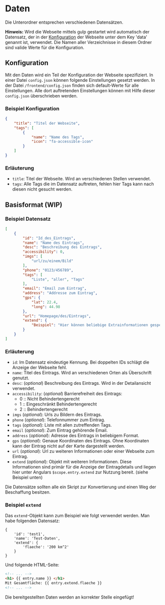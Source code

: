 # Daten

Die Unterordner entsprechen verschiedenen Datensätzen.

__Hinweis:__ Wird die Webseite mittels gulp gestartet wird automatisch der Datensatz, der in der [Konfiguration](/frontend/config.json) der Webseite unter dem Key 'data' genannt ist, verwendet. Die Namen aller Verzeichnisse in diesem Ordner sind valide Werte für die Konfiguration.

## Konfiguration

Mit den Daten wird ein Teil der Konfiguration der Webseite spezifiziert. In einer Datei `config.json` können folgende Einstellungen gesetzt werden. In der Datei `/frontend/config.json` finden sich default-Werte für alle Einstellungen. Alle dort auftretenden Einstellungen können mit Hilfe dieser `config.json` überschrieben werden.
### Beispiel Konfiguration
```json
{
    "title": "Titel der Webseite",
    "tags": [
        {
            "name": "Name des Tags",
            "icon": "fa-accessible-icon"
        }
    ]
}
```
### Erläuterung

- `title`: Titel der Webseite. Wird an verschiedenen Stellen verwendet.
- `tags`: Alle Tags die im Datensatz auftreten, fehlen hier Tags kann nach diesen nicht gesucht werden.

## Basisformat (WIP)

### Beispiel Datensatz
```json
[
    {
        "id": "Id_des_Eintrags",
        "name": "Name des Eintrags",
        "desc": "Beschreibung des Eintrags",
        "accessibility": 0,
        "imgs": [
            "url/zu/einem/Bild"
        ],
        "phone": "0123/456789",
        "tags": [
            "Liste", "aller", "Tags"
        ],
        "email": "Email zum Eintrag",
        "address": "Addresse zum Eintrag",
        "gps": {
            "lat": 22.4,
            "long": 44.98
        },
        "url": "Homepage/des/Eintrags",
        "extend": {
            "Beispiel": "Hier können beliebige Extrainformationen gespeichert werden"
        }
    }
]
```

### Erläuterung

- `id`: Im Datensatz eindeutige Kennung. Bei doppelten IDs schlägt die Anzeige der Webseite fehl.
- `name`: Titel des Eintrags. Wird an verschiedenen Orten als Überschrift genutzt.
- `desc`: (_optional_) Beschreibung des Eintrags. Wird in der Detailansicht verwendet.
- `accessibility`: (_optional_) Barrierefreiheit des Eintrags:
  - 0 :: Nicht Behindertengerecht
  - 1 :: Eingeschränkt Behindertengerecht
  - 2 :: Behindertengerecht
- `imgs` (_optional_): Urls zu Bildern des Eintrags.
- `phone` (_optional_): Telefonnummer zum Eintrag.
- `tags` (_optional_): Liste mit allen zutreffenden Tags.
- `email` (_optional_): Zum Eintrag gehörende Email.
- `address` (_optional_): Adresse des Eintrags in beliebigem Format.
- `gps` (_optional_): Genaue Koordinaten des Eintrags.
  Ohne Koordinaten kann der Eintrag nicht auf der Karte dargestellt werden.
- `url` (_optional_): Url zu weiteren Informationen oder einer Webseite zum Eintrag.
- `extend` (_optional_): Objekt mit weiteren Informationen. Diese Informationen sind primär für die Anzeige der Eintragdetails und liegen hier unter Angulars `$scope.entry.extend` zur Nutzung bereit. (siehe Beispiel unten)

Die Datensätze sollten alle ein Skript zur Konvertierung und einen Weg der Beschaffung besitzen.

### Beispiel `extend`

Das `extend`-Objekt kann zum Beispiel wie folgt verwendet werden. Man habe folgenden Datensatz:
```
{
    'id': 'test1',
    'name': 'Test-Daten',
    'extend': {
        'flaeche': '200 km^2'
    }
}
```
Und folgende HTML-Seite:
```html
<!-- ... -->
<h1> {{ entry.name }} </h1>
Mit Gesamtfläche: {{ entry.extend.flaeche }}
<!-- ... -->
```
Die bereitgestellten Daten werden an korrekter Stelle eingefügt!
